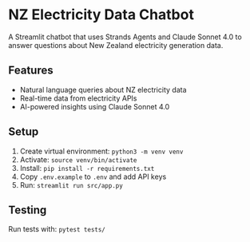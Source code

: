 # NZ Electricity Data Chatbot

A Streamlit chatbot that uses Strands Agents and Claude Sonnet 4.0 to answer questions about New Zealand electricity generation data.

## Features
- Natural language queries about NZ electricity data
- Real-time data from electricity APIs
- AI-powered insights using Claude Sonnet 4.0

## Setup
1. Create virtual environment: `python3 -m venv venv`
2. Activate: `source venv/bin/activate`
3. Install: `pip install -r requirements.txt`
4. Copy `.env.example` to `.env` and add API keys
5. Run: `streamlit run src/app.py`

## Testing
Run tests with: `pytest tests/`